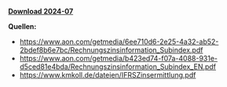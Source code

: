 [**Download 2024-07**](https://downgit.github.io/#/home?url=https://github.com/GeorgGoldbach/Zinsarchiv/tree/master/2024-07)

**Quellen:**
* https://www.aon.com/getmedia/6ee710d6-2e25-4a32-ab52-2bdef8b6e7bc/Rechnungszinsinformation_Subindex.pdf
* https://www.aon.com/getmedia/b423ed74-f07a-4088-931e-d5ced81e4bda/Rechnungszinsinformation_Subindex_EN.pdf
* https://www.kmkoll.de/dateien/IFRSZinsermittlung.pdf
